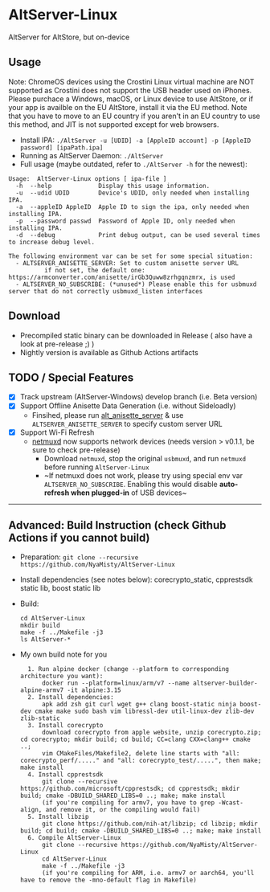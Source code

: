 # AltServer-Linux
AltServer for AltStore, but on-device

## Usage

Note: ChromeOS devices using the Crostini Linux virtual machine are NOT supported as Crostini does not support the USB header used on iPhones. Please purchace a Windows, macOS, or Linux device to use AltStore, or if your app is availble on the EU AltStore, install it via the EU method. Note that you have to move to an EU country if you aren't in an EU country to use this method, and JIT is not supported except for web browsers.

- Install IPA: `./AltServer -u [UDID] -a [AppleID account] -p [AppleID password] [ipaPath.ipa]`
- Running as AltServer Daemon: `./AltServer`
- Full usage (maybe outdated, refer to `./AltServer -h` for the newest):
```
Usage:  AltServer-Linux options [ ipa-file ]
  -h  --help             Display this usage information.
  -u  --udid UDID        Device's UDID, only needed when installing IPA.
  -a  --appleID AppleID  Apple ID to sign the ipa, only needed when installing IPA.
  -p  --password passwd  Password of Apple ID, only needed when installing IPA.
  -d  --debug            Print debug output, can be used several times to increase debug level.

The following environment var can be set for some special situation:
  - ALTSERVER_ANISETTE_SERVER: Set to custom anisette server URL
          if not set, the default one: https://armconverter.com/anisette/irGb3Quww8zrhgqnzmrx, is used
  - ALTSERVER_NO_SUBSCRIBE: (*unused*) Please enable this for usbmuxd server that do not correctly usbmuxd_listen interfaces
```

## Download

- Precompiled static binary can be downloaded in Release ( also have a look at pre-release ;) )
- Nightly version is available as Github Actions artifacts

## TODO / Special Features
- [x] Track upstream (AltServer-Windows) develop branch (i.e. Beta version)
- [x] Support Offline Anisette Data Generation (i.e. without Sideloadly)
  - Finsihed, please run [alt_anisette_server](https://hub.docker.com/r/nyamisty/alt_anisette_server) & use `ALTSERVER_ANISETTE_SERVER` to specify custom server URL
- [x] Support Wi-Fi Refresh
  - [netmuxd](https://github.com/jkcoxson/netmuxd) now supports network devices (needs version > v0.1.1, be sure to check pre-release)
    - Download `netmuxd`, stop the original `usbmuxd`, and run `netmuxd` before running `AltServer-Linux`
    - ~If netmuxd does not work, please try using special env var `ALTSERVER_NO_SUBSCRIBE`. Enabling this would disable **auto-refresh when plugged-in** of USB devices~

----

## Advanced: Build Instruction (check Github Actions if you cannot build)

- Preparation: `git clone --recursive https://github.com/NyaMisty/AltServer-Linux`

- Install dependencies (see notes below): corecrypto_static, cpprestsdk static lib, boost static lib

- Build:
  ```
  cd AltServer-Linux
  mkdir build
  make -f ../Makefile -j3
  ls AltServer-*
  ```

- My own build note for you 
  ```
    1. Run alpine docker (change --platform to corresponding architecture you want): 
        docker run --platform=linux/arm/v7 --name altserver-builder-alpine-armv7 -it alpine:3.15 
    2. Install dependencies:
        apk add zsh git curl wget g++ clang boost-static ninja boost-dev cmake make sudo bash vim libressl-dev util-linux-dev zlib-dev zlib-static
    3. Install corecrypto
        download corecrypto from apple website, unzip corecrypto.zip; cd corecrypto; mkdir build; cd build; CC=clang CXX=clang++ cmake ..;
        vim CMakeFiles/Makefile2, delete line starts with "all: corecrypto_perf/....." and "all: corecrypto_test/.....", then make; make install
    4. Install cpprestsdk
        git clone --recursive https://github.com/microsoft/cpprestsdk; cd cpprestsdk; mkdir build; cmake -DBUILD_SHARED_LIBS=0 ..; make; make install
	    (if you're compiling for armv7, you have to grep -Wcast-align, and remove it, or the compiling would fail)
    5. Install libzip
        git clone https://github.com/nih-at/libzip; cd libzip; mkdir build; cd build; cmake -DBUILD_SHARED_LIBS=0 ..; make; make install
    6. Compile AltServer-Linux
        git clone --recursive https://github.com/NyaMisty/AltServer-Linux
        cd AltServer-Linux
        make -f ../Makefile -j3
	    (if you're compiling for ARM, i.e. armv7 or aarch64, you'll have to remove the -mno-default flag in Makefile)

  ```
